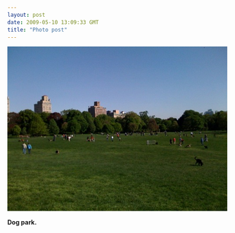 ```yaml
---
layout: post
date: 2009-05-10 13:09:33 GMT
title: "Photo post"
---
```

![travisj](/images/590e7fe130dc2c49e47e41bf9e0ef16f7e17f4a981fbf60b51bbf37b7900ed01.jpg)

<b>Dog park.</b>